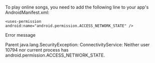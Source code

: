 To play online songs, you need to add the following line to your app's AndroidManifest.xml:

`<uses-permission android:name="android.permission.ACCESS_NETWORK_STATE" />`

Error message

Parent java.lang.SecurityException: ConnectivityService: Neither user 10794 nor current process has android.permission.ACCESS_NETWORK_STATE.
